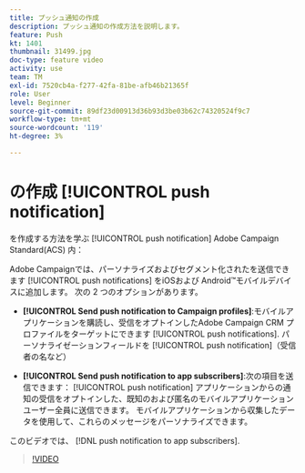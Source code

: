 ```yaml
---
title: プッシュ通知の作成
description: プッシュ通知の作成方法を説明します。
feature: Push
kt: 1401
thumbnail: 31499.jpg
doc-type: feature video
activity: use
team: TM
exl-id: 7520cb4a-f277-42fa-81be-afb46b21365f
role: User
level: Beginner
source-git-commit: 89df23d00913d36b93d3be03b62c74320524f9c7
workflow-type: tm+mt
source-wordcount: '119'
ht-degree: 3%

---
```


# の作成 [!UICONTROL push notification]

を作成する方法を学ぶ [!UICONTROL push notification] Adobe Campaign Standard(ACS) 内：

Adobe Campaignでは、パーソナライズおよびセグメント化されたを送信できます [!UICONTROL push notifications] をiOSおよび Android™モバイルデバイスに追加します。 次の 2 つのオプションがあります。

* **[!UICONTROL Send push notification to Campaign profiles]**:モバイルアプリケーションを購読し、受信をオプトインしたAdobe Campaign CRM プロファイルをターゲットにできます [!UICONTROL push notifications]. パーソナライゼーションフィールドを [!UICONTROL push notification]（受信者の名など）

* **[!UICONTROL Send push notification to app subscribers]**:次の項目を送信できます： [!UICONTROL push notification] アプリケーションからの通知の受信をオプトインした、既知のおよび匿名のモバイルアプリケーションユーザー全員に送信できます。 モバイルアプリケーションから収集したデータを使用して、これらのメッセージをパーソナライズできます。

このビデオでは、 [!DNL push notification to app subscribers].

>[!VIDEO](https://video.tv.adobe.com/v/31499?quality=12&learn=on)
